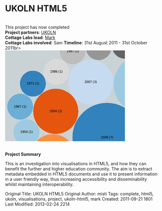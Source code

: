 # UKOLN HTML5
<br>

<div class="row-fluid">
<div class="span8">
<div class="alert">This project has now completed</div>
    <strong>Project partners</strong>: <a href="http://www.ukoln.ac.uk/">UKOLN</a><br>
    <strong>Cottage Labs lead</strong>: <a href="/author/mark">Mark</a><br>
    <strong>Cottage Labs involved</strong>: Sam
    <strong>Timeline</strong>: 31st August 2011 - 31st October 2011br>
</div>

<div class="span4">
<img src="/media/bubbles.jpg" alt="" title="bubbles" class="pull-right span6 img thumbnail" />
</div>
</div>
<br>

**Project Summary**

This is an investigation into visualisations in HTML5, and how they can benefit the further and higher education community. The aim is to extract metadata embedded in HTML5 documents and use it to present information in a user friendly way, thus increasing accessibility and disseminability whilst maintaining interoperability.



Original Title: UKOLN HTML5
Original Author: misti
Tags: complete, html5, ukoln, visualisations, project, ukoln-html5, mark
Created: 2011-09-21 1801
Last Modified: 2013-02-24 2214
